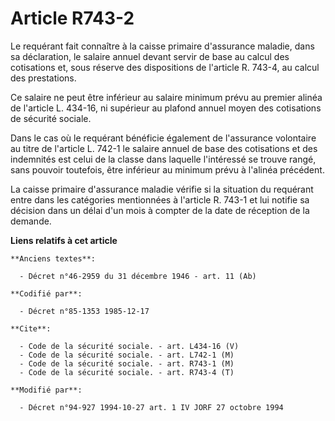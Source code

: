 # Article R743-2

Le requérant fait connaître à la caisse primaire d'assurance maladie, dans sa déclaration, le salaire annuel devant servir de
base au calcul des cotisations et, sous réserve des dispositions de l'article R. 743-4, au calcul des prestations. 

Ce salaire ne peut être inférieur au salaire minimum prévu au premier alinéa de l'article L. 434-16, ni supérieur au plafond
annuel moyen des cotisations de sécurité sociale. 

Dans le cas où le requérant bénéficie également de l'assurance volontaire au titre de l'article L. 742-1 le salaire annuel de
base des cotisations et des indemnités est celui de la classe dans laquelle l'intéressé se trouve rangé, sans pouvoir
toutefois, être inférieur au minimum prévu à l'alinéa précédent. 

La caisse primaire d'assurance maladie vérifie si la situation du requérant entre dans les catégories mentionnées à l'article
R. 743-1 et lui notifie sa décision dans un délai d'un mois à compter de la date de réception de la demande.

**Liens relatifs à cet article**

	**Anciens textes**:

	  - Décret n°46-2959 du 31 décembre 1946 - art. 11 (Ab)

	**Codifié par**:

	  - Décret n°85-1353 1985-12-17

	**Cite**:

	  - Code de la sécurité sociale. - art. L434-16 (V)
	  - Code de la sécurité sociale. - art. L742-1 (M)
	  - Code de la sécurité sociale. - art. R743-1 (M)
	  - Code de la sécurité sociale. - art. R743-4 (T)

	**Modifié par**:

	  - Décret n°94-927 1994-10-27 art. 1 IV JORF 27 octobre 1994
